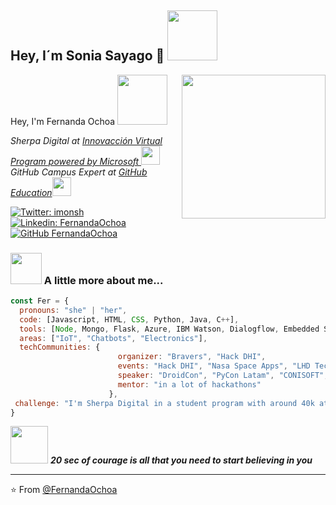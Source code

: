 <h2> Hey, I´m Sonia Sayago 👋 <img src="https://media.giphy.com/media/TAI7m9rn3J6eeUn9Q2/giphy.gif" width="80"></h2>

<!--
**SoniaSayago/SoniaSayago** is a ✨ _special_ ✨ repository because its `README.md` (this file) appears on your GitHub profile.

Here are some ideas to get you started:

- 🔭 I’m currently working on ...
- 🌱 I’m currently learning ...
- 👯 I’m looking to collaborate on ...
- 🤔 I’m looking for help with ...
- 💬 Ask me about ...
- 📫 How to reach me: ...
- 😄 Pronouns: ...
- ⚡ Fun fact: ...
-->
Hey, I'm Fernanda Ochoa <img src="https://media.giphy.com/media/L2fhrK3Jpual0S9SLE/giphy.gif" width="80"></h2>
<img align='right' src="https://media.giphy.com/media/J2UKv6Uh1OwTtRKiWV/giphy.gif" width="230">

<p><em>Sherpa Digital at <a href="https://innovaccion.mx/"> Innovacción Virtual Program powered by Microsoft </a><img src="https://media.giphy.com/media/lkdPnAgct5JYvnddL9/giphy.gif" width="30"></br>GitHub Campus Expert at <a href="https://githubcampus.expert/">GitHub Education</a><img src="https://media.giphy.com/media/jTNaPTjk7mOIj4F5kj/giphy.gif" width="30"> 
</em></p>

[![Twitter: imonsh](https://img.shields.io/twitter/follow/imonsh?style=social)](https://twitter.com/imonsh)
[![Linkedin: FernandaOchoa](https://img.shields.io/badge/-FernandaOchoa-blue?style=flat-square&logo=Linkedin&logoColor=white&link=https://www.linkedin.com/in/fernandaochoa8/)](https://www.linkedin.com/in/fernandaochoa8/)
[![GitHub FernandaOchoa](https://img.shields.io/github/followers/FernandaOchoa?label=follow&style=social)](https://github.com/FernandaOchoa)

### <img src="https://i.pinimg.com/originals/27/b2/16/27b216fa373d75906c2b8b51661d8b13.gif" width="50"> A little more about me...  

```javascript
const Fer = {
  pronouns: "she" | "her",
  code: [Javascript, HTML, CSS, Python, Java, C++], 
  tools: [Node, Mongo, Flask, Azure, IBM Watson, Dialogflow, Embedded Systems],
  areas: ["IoT", "Chatbots", "Electronics"],
  techCommunities: {
                        organizer: "Bravers", "Hack DHI",
                        events: "Hack DHI", "Nasa Space Apps", "LHD Tec León", "and many collabs",
                        speaker: "DroidCon", "PyCon Latam", "CONISOFT", "OctogatosConf soon..",
                        mentor: "in a lot of hackathons"
                      },
 challenge: "I'm Sherpa Digital in a student program with around 40k attendees by next 2 months.. "
}
```

<img src="https://64.media.tumblr.com/tumblr_m61fepJlP51rr9d7p.gif" width="60"> <em><b> 20 sec of courage is all that you need to start believing in you</b> </em>

---

⭐️ From [@FernandaOchoa](https://github.com/FernandaOchoa)
